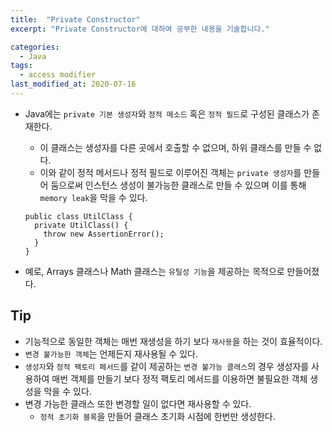 ```yaml
---
title:  "Private Constructor"
excerpt: "Private Constructor에 대하여 공부한 내용을 기술합니다."

categories:
  - Java
tags:
  - access modifier
last_modified_at: 2020-07-16
---
```


* Java에는 `private 기본 생성자`와 `정적 메소드` 혹은 `정적 필드`로 구성된 클래스가 존재한다. 
  * 이 클래스는 생성자를 다른 곳에서 호출할 수 없으며, 하위 클래스를 만들 수 없다. 
  * 이와 같이 정적 메서드나 정적 필드로 이루어진 객체는 `private 생성자`를 만들어 둠으로써 인스턴스 생성이 불가능한 클래스로 만들 수 있으며 이를 통해 `memory leak`을 막을 수 있다.

  ```
  public class UtilClass {
    private UtilClass() {
      throw new AssertionError();
    }
  }
  ```

* 예로, Arrays 클래스나 Math 클래스는 `유틸성 기능`을 제공하는 목적으로 만들어졌다.

## Tip
* 기능적으로 동일한 객체는 매번 재생성을 하기 보다 `재사용`을 하는 것이 효율적이다.
* `변경 불가능한 객체`는 언제든지 재사용될 수 있다.
* `생성자`와 `정적 팩토리 페서드`를 같이 제공하는 `변경 불가능 클래스`의 경우 생성자를 사용하여 매번 객체를 만들기 보다 정적 팩토리 메서드를 이용하면 불필요한 객체 생성을 막을 수 있다.
* 변경 가능한 클래스 또한 변경할 일이 없다면 재사용할 수 있다.
  * `정적 초기화 블록`을 만들어 클래스 초기화 시점에 한번만 생성한다.
